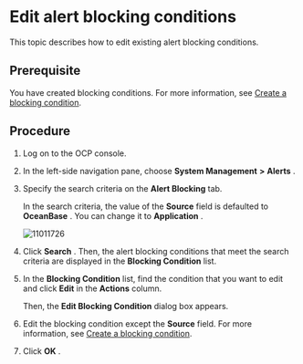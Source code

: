Edit alert blocking conditions
===================================================

This topic describes how to edit existing alert blocking conditions.

Prerequisite
---------------------------------

You have created blocking conditions. For more information, see [Create a blocking condition](../9.use-alert-management/14.new-shielding-conditions.md).

Procedure
------------------------------

1. Log on to the OCP console.



2. In the left-side navigation pane, choose **System Management** **\>** **Alerts** .



3. Specify the search criteria on the **Alert Blocking** tab.

   In the search criteria, the value of the **Source** field is defaulted to **OceanBase** . You can change it to **Application** .

   ![11011726](https://help-static-aliyun-doc.aliyuncs.com/assets/img/en-US/2414306461/p346421.png)


4. Click **Search** . Then, the alert blocking conditions that meet the search criteria are displayed in the **Blocking Condition** list.



5. In the **Blocking Condition** list, find the condition that you want to edit and click **Edit** in the **Actions** column.

   Then, the **Edit Blocking Condition** dialog box appears.


6. Edit the blocking condition except the **Source** field. For more information, see [Create a blocking condition](../9.use-alert-management/14.new-shielding-conditions.md).



7. Click **OK** .
